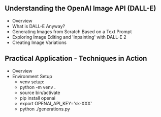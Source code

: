 ## Understanding the OpenAI Image API (DALL-E)
-  Overview
-  What is DALL-E Anyway?
- Generating Images from Scratch Based on a Text Prompt
- Exploring Image Editing and 'Inpainting' with DALL-E 2
- Creating Image Variations
## Practical Application - Techniques in Action
- Overview
- Environment Setup
    - venv setup:
    - python -m venv . 
    - source bin/activate
    - pip install openai
    - export OPENAI_API_KEY='sk-XXX'
    - python ./generations.py  

